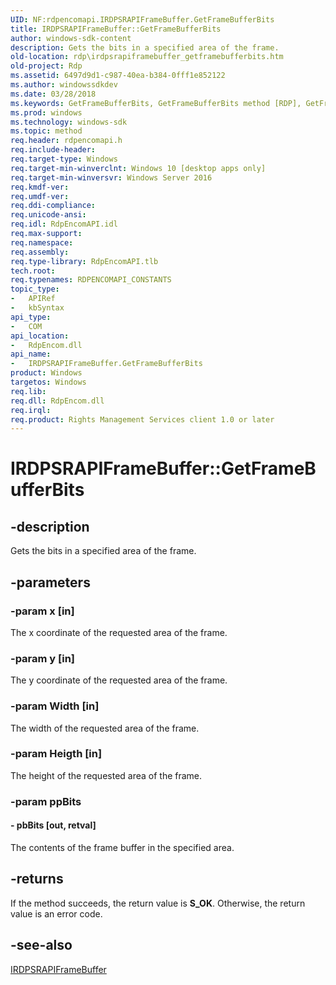 ```yaml
---
UID: NF:rdpencomapi.IRDPSRAPIFrameBuffer.GetFrameBufferBits
title: IRDPSRAPIFrameBuffer::GetFrameBufferBits
author: windows-sdk-content
description: Gets the bits in a specified area of the frame.
old-location: rdp\irdpsrapiframebuffer_getframebufferbits.htm
old-project: Rdp
ms.assetid: 6497d9d1-c987-40ea-b384-0fff1e852122
ms.author: windowssdkdev
ms.date: 03/28/2018
ms.keywords: GetFrameBufferBits, GetFrameBufferBits method [RDP], GetFrameBufferBits method [RDP],IRDPSRAPIFrameBuffer interface, IRDPSRAPIFrameBuffer interface [RDP],GetFrameBufferBits method, IRDPSRAPIFrameBuffer.GetFrameBufferBits, IRDPSRAPIFrameBuffer::GetFrameBufferBits, rdp.irdpsrapiframebuffer_getframebufferbits, rdpencomapi/IRDPSRAPIFrameBuffer::GetFrameBufferBits
ms.prod: windows
ms.technology: windows-sdk
ms.topic: method
req.header: rdpencomapi.h
req.include-header: 
req.target-type: Windows
req.target-min-winverclnt: Windows 10 [desktop apps only]
req.target-min-winversvr: Windows Server 2016
req.kmdf-ver: 
req.umdf-ver: 
req.ddi-compliance: 
req.unicode-ansi: 
req.idl: RdpEncomAPI.idl
req.max-support: 
req.namespace: 
req.assembly: 
req.type-library: RdpEncomAPI.tlb
tech.root: 
req.typenames: RDPENCOMAPI_CONSTANTS
topic_type:
-	APIRef
-	kbSyntax
api_type:
-	COM
api_location:
-	RdpEncom.dll
api_name:
-	IRDPSRAPIFrameBuffer.GetFrameBufferBits
product: Windows
targetos: Windows
req.lib: 
req.dll: RdpEncom.dll
req.irql: 
req.product: Rights Management Services client 1.0 or later
---
```


# IRDPSRAPIFrameBuffer::GetFrameBufferBits


## -description


Gets the bits in a specified area of the frame.


## -parameters




### -param x [in]

The x coordinate of the requested area of the frame.


### -param y [in]

The y coordinate of the requested area of the frame.


### -param Width [in]

The width of the requested area of the frame.


### -param Heigth [in]

The height of the requested area of the frame.


### -param ppBits






#### - pbBits [out, retval]

The contents of the frame buffer in the specified area.


## -returns



If the method succeeds, the return value is <b>S_OK</b>. Otherwise, the return value is an error code.




## -see-also




<a href="https://msdn.microsoft.com/ab40bdd2-448f-4867-aabd-d6b66add5247">IRDPSRAPIFrameBuffer</a>
 

 

